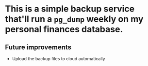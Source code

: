 # This is a simple backup service that'll run a `pg_dump` weekly on my personal finances database.

## Future improvements

- Upload the backup files to cloud automatically
